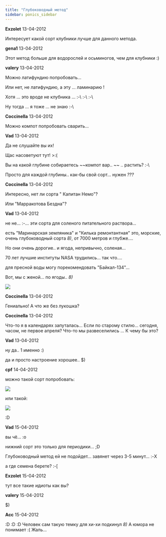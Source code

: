 ```yaml
---
title: "Глубоководный метод"
sidebar: ponics_sidebar
---
```


**Exzolet** 13-04-2012

Интересует какой сорт клубники лучше для данного метода.


**gena1** 13-04-2012

Этот метод больше для водорослей и осьминогов, чем для клубники :)


**valery** 13-04-2012

Можно латифундию попробовать...

Или нет, не латифундию, а эту ... ламинарию !

Хотя ... это вроде не клубника ... :-\ :-\ :-\

Ну тогда ... я тоже ... не знаю :-\ 


**Coccinella** 13-04-2012

Можно компот попробовать сварить...


**Vad** 13-04-2012

Да не слушайте вы их! 

Щас насоветуют тут! &gt;:(

Вы на какой глубине собираетесь ~~компот вар.. ~~ .. растить? :-\

Просто для каждой глубины.. как-бы свой сорт... нужен *???*


**Coccinella** 13-04-2012

Интересно, нет ли сорта " Капитан Немо"?

Или "Марракотова Бездна"?


**Vad** 13-04-2012

не не... :-\... эти сорта для соленого питательного раствора... 

есть "Маринарская земляника" и "Килька ремонтантная" это, морские, очень глубоководный сорта *8)*, от 7000 метров и глубже....

Но они очень дорогие.. и ягода, непривычно, соленая... 

70 лет лучшие институты NASA трудились... так что....

для пресной воды могу порекомендовать "Байкал-134"...

Вот, мы с женой... по ягоды.. *8)*

![](/imagehost/thumbs/90117408deepestlake3hmh.jpg)


**Coccinella** 13-04-2012

Гениально! А что же без лукошка? 


**Coccinella** 13-04-2012

Что-то я в календарях запуталась... Если по старому стилю... сегодня, часом, не первое апреля? Что-то мы развеселились ... К чему бы это?


**Vad** 13-04-2012

ну да.. 1 именно :)

да и просто настроение хорошее.. $)


**cpf** 14-04-2012

можно такой сорт попробовать:

![](/imagehost/thumbs/article124073307c32513000005dc21.jpg)

или такой:

![](/imagehost/thumbs/kaplicatedavisi.jpg)

:D


**Vad** 15-04-2012

вы чё... :o

нижний сорт это только для периодики... ;D

Глубоководный метод ей не подойдет... завянет через 3-5 минут... :-X

а где семена берете? :-[


**Exzolet** 15-04-2012

тут все такие идиоты как вы?


**valery** 15-04-2012

 $)


**Acc** 15-04-2012

 :D :D :D Человек сам такую темку для хи-хи подкинул *8)* А юмора не понимает :( Жаль...



